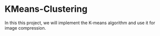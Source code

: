 # KMeans-Clustering
In this this project, we will implement the K-means algorithm and use it for image compression.
